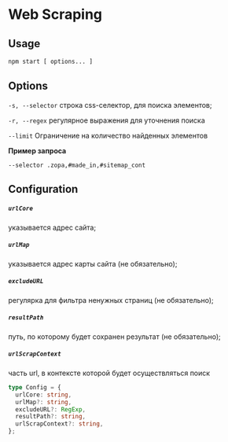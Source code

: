 Web Scraping
=============

## Usage
 
```sh
npm start [ options... ]
```
## Options


```-s, --selector```
строка css-селектор, для поиска элементов;

```-r, --regex```
регулярное выражения для уточнения поиска

```--limit```
Ограничение на количество найденных элементов

**Пример запроса**

```--selector .zopa,#made_in,#sitemap_cont```
  
## Configuration

##### `urlCore`
указывается адрес сайта;
 
##### `urlMap`
указывается адрес карты сайта (не обязательно);

##### `excludeURL`
регулярка для фильтра ненужных страниц (не обязательно);

##### `resultPath`
путь, по которому будет сохранен результат (не обязательно);

##### `urlScrapContext`
часть url, в контексте которой будет осуществляться поиск
 
 ```typescript
 type Config = {
   urlCore: string,
   urlMap?: string,
   excludeURL?: RegExp,
   resultPath?: string,
   urlScrapContext?: string,
 };
 ```
